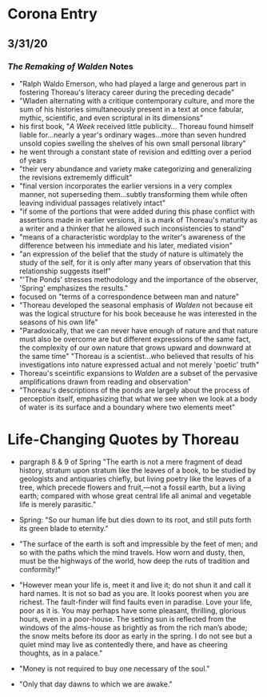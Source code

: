# Corona Entry

## 3/31/20

### *The Remaking of Walden* Notes
- "Ralph Waldo Emerson, who had played a large and generous part in fostering Thoreau's literacy career during the preceding decade"
- "Wladen alternating with a critique contemporary culture, and more the sum of his histories simultaneously present in a text at once fabular, mythic, scientific, and even scriptural in its dimensions"
- his first book, "*A Week* received little publicity... Thoreau found himself liable for...nearly a year's ordinary wages...more than seven hundred unsold copies swelling the shelves of his own small personal library"
- he went through a constant state of revision and editting over a period of years
- "their very abundance and variety make categorizing and generalizing the revisions extrememly difficult"
- "final version incorporates the earlier versions in a very complex manner, not superseding them...subtly transforming them while often leaving individual passages relatively intact"
- "if some of the portions that were added during this phase conflict with assertions made in earlier versions, it is a mark of Thoreau's maturity as a writer and a thinker that he allowed such inconsistencies to stand"
- "means of a characteristic wordplay to the writer's awareness of the difference between his immediate and his later, mediated vision"
- "an expression of the belief that the study of nature is ultimately the study of the self, for it is only after many years of observation that this relationship suggests itself"
- "'The Ponds' stresses methodology and the importance of the observer, 'Spring' emphasizes the results."
- focused on "terms of a correspondence between man and nature"
- "Thoreau developed the seasonal emphasis of *Walden* not because eit was the logical structure for his book beceause he was interested in the seasons of his own life"
- "Paradoxically, that we can never have enough of nature and that nature must also be overcome are but different expressions of the same fact, the complexity of our own nature that grows upward and downward at the same time"
"Thoreau is a scientist...who believed that results of his investigations into nature expressed actual and not merely 'poetic' truth"
- Thoreau's sceintific expansions to *Walden* are a subset of the pervasive amplifications drawn from reading and observation"
- "Thoreau's descriptions of the ponds are largely about the process of perception itself, emphasizing that what we see when we look at a body of water is its surface and a boundary where two elements meet"

# Life-Changing Quotes by Thoreau
- pargraph 8 & 9 of Spring 
"The earth is not a mere fragment of dead history, stratum upon stratum like the leaves of a book, to be studied by geologists and antiquaries chiefly, but living poetry like the leaves of a tree, which precede flowers and fruit,—not a fossil earth, but a living earth; compared with whose great central life all animal and vegetable life is merely parasitic."
- Spring: "So our human life but dies down to its root, and still puts forth its green blade to eternity."

- "The surface of the earth is soft and impressible by the feet of men; and so with the paths which the mind travels. How worn and dusty, then, must be the highways of the world, how deep the ruts of tradition and conformity!"
- "However mean your life is, meet it and live it; do not shun it and call it hard names. It is not so bad as you are. It looks poorest when you are richest. The fault-finder will find faults even in paradise. Love your life, poor as it is. You may perhaps have some pleasant, thrilling, glorious hours, even in a poor-house. The setting sun is reflected from the windows of the alms-house as brightly as from the rich man’s abode; the snow melts before its door as early in the spring. I do not see but a quiet mind may live as contentedly there, and have as cheering thoughts, as in a palace."
- "Money is not required to buy one necessary of the soul."
- "Only that day dawns to which we are awake."